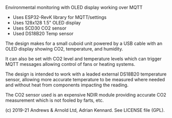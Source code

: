 Environmental monitoring with OLED display working over MQTT

* Uses ESP32-RevK library for MQTT/settings
* Uses 128x128 1.5" OLED display
* Uses SCD30 CO2 sensor
* Used DS18B20 Temp sensor

The design makes for a small cuboid unit powered by a USB cable with
an OLED display showing CO2, temperature, and humidity.

It can also be set with CO2 level and temperature levels which can trigger
MQTT messages allowing control of fans or heating systems.

The design is intended to work with a leaded external DS18B20 temperature
sensor, allowing more accurate temperature to be measured where needed and
without heat from components impacting the reading.

The CO2 sensor used is an expensive NDIR module providing accurate CO2
measurement which is not fooled by farts, etc.

(c) 2019-21 Andrews & Arnold Ltd, Adrian Kennard. See LICENSE file (GPL).
